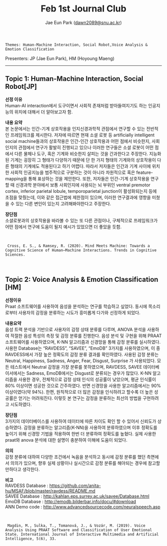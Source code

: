 ﻿---
layout: post
title: "Feb 1st Journal Club"
author: "Jae Eun Park (dawn2089@snu.ac.kr)"
---

    Themes: Human-Machine Interaction, Social Robot,Voice Analysis & Emotion Classification

Presenters: JP (Jae Eun Park), HM (Hoyoung Maeng)<br>

-----------------

## Topic 1: Human-Machine Interaction, Social Robot[JP]

**선정 이유**<br>
Human-AI interaction에서 도구이면서 사회적 존재처럼 받아들여지기도 하는 인공지능의 위치에 대해서 더 알아보고자 함.<br>

**내용 요약**<br>
본 논문에서는 인간-기계 상호작용을 인지신경과학적 관점에서 연구할 수 있는 전반적인 프레임워크를 제시한다. 저자에 따르면 현재 소셜 로봇 등 artificially intelligent social machine들과의 상호작용은 인간-인간 상호작용과 어떤 점에서 비슷한지, 사회인지의 관점에서 연구가 활발히 진행되고 있으나 이러한 연구들은 소셜 로봇이 어떤 점에서 다른 물체나 도구, 혹은 기계와 비슷한지 살피는 것을 간과한다고 주장한다. 지능화된 기계는 굉장히 그 형태가 다양하기 때문에 단 한 가지 형태의 기계와의 상호작용이 다른 형태의 기계에도 적용된다고 하기 어렵다. 따라서 저자들은 인간과 기계 사이에 위치한 사회적 인공지능을 범주적으로 구분하는 것이 아니라 차원적으로 혹은 feature-mapping을 통해 표상하는 것을 제안한다. 또한, 저자들은 인간-기계 상호작용을 연구할 때 신경과학 분야에서 보통 사회인지에 사용되는 뇌 부위인 ventral premotor cortex, inferior parietal lobule, temporoparietal junction이 활성화되는지 등에 초점을 맞췄는데, 이와 같은 접근법에 제한점이 있으며, 이러한 연구결과에 영향을 미쳤을 수 있는 다른 변인이 있는지 고려해봐야한다고 주장한다.<br>

**장단점**<br>
소셜로봇과의 상호작용을 바라볼 수 있는 또 다른 관점이나, 구체적으로 프레임워크가 어떤 점에서 연구에 도움이 될지 예시가 있었으면 더 좋았을 듯함.<br>

<br>

     Cross, E. S., & Ramsey, R. (2020). Mind Meets Machine: Towards a Cognitive Science of Human–Machine Interactions. Trends in Cognitive Sciences.
     
<br>

## Topic 2: Voice Analysis & Emotion Classification [HM]

**선정이유**<br>
Praat 소프트웨어를 사용하여 음성을 분석하는 연구를 학습하고 싶었다. 동시에 목소리로부터 사용자의 감정을 분류하는 시도가 흥미롭게 다가와 선정하게 되었다.<br>

**내용요약** <br> 
음성 트랙 분석을 기반으로 사용자의 감정 상태 분류를 다루며, ANOVA 분석을 사용하여 적절한 음성 특성의 측정 및 감정 분류를 진행한다. 음성 분석 및 구현을 위해 PRAAT 소프트웨어를 사용하였으며, K-NN 알고리즘과 신경망을 통해 감정 분류를 실시하였다. 사용한 Database는 “RAVDESS”, “SAVEE”, “EmoDB” 3가지를 사용하였으며, 이 중 RAVDESS에서 가장 높은 정확도의 감정 분류 결과를 확인하였다. 사용된 감정 분류는 Neutral, Happiness, Sadness, Anger, Fear, Disgust, Surprise 가 사용되었다. 모든 테스트에서 Neutral 감정을 가장 분류를 못하였으며, RAVDESS, SAVEE 데이터베이서에서는 Sadness, EmoDB에서는 Disgust로 분류되는 경우가 많았다. K-NN 알고리즘을 사용한 경우, 전체적으로 감정 상태 인식의 성공률이 낮았으며, 평균 인식률이 80% 이상이면 성공한 것으로 간주하였다. 반면 신경망을 사용한 알고리즘에서는 90% 이상이였다(약 94%). 한편, 원칙적으로 더 많은 감정을 인식하려고 할수록 더 높은 성공률은 얻기는 어려워진다. 이렇듯 본 연구는 감정을 분류하는 최선의 방법을 구현하려고 시도하였다.<br>

**장단점**<br>
3가지의 데이터베이스를 사용하여 데이터에 따른 차이도 확인 할 수 있어서 신뢰도가 상승하였다. 감정을 분류하는 알고리즘(K-NN)을 사용하여 분류하였으며 이후 정확도를 높이기 위해 신경망 기법을 적용하여 한번 더 분류하여 정확도를 높혔다. 실제 사용한 praat와 anova 분석에 대한 설명이 충분하여 이해에 도움이 되었다. <br>

**의의**<br>
감정 분류에 대하여 다양한 조건에서 녹음을 분석하고 동시에 감정 분류를 했던 측면에서 의의가 있으며, 향후 실제 상황이나 실시간으로 감정 분류를 해야되는 경우에 참고할만하다고 생각한다.<br>

**비고**<br>
RAVDESS Database : https://github.com/anita-hu/MSAF/blob/master/ravdess/README.md <br>
SAVEE Database : http://kahlan.eps.surrey.ac.uk/savee/Database.html <br>
EmoDB Database : http://emodb.bilderbar.info/docu/#download <br>
ANN Demo code : http://www.advancedsourcecode.com/neuralspeech.asp <br>

<br>

     Magdin, M., Sulka, T., Tomanová, J., & Vozár, M. (2019). Voice Analysis Using PRAAT Software and Classification of User Emotional State. International Journal of Interactive Multimedia and Artificial Intelligence, 5(6), 33.
     
<br>

